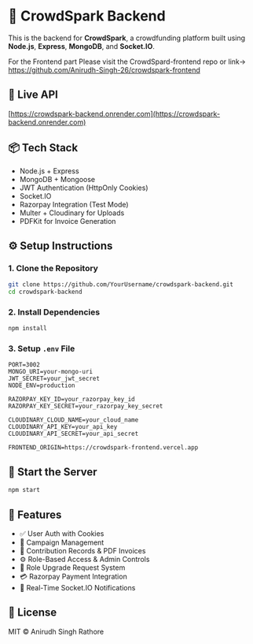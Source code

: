 # 🧠 CrowdSpark Backend

This is the backend for **CrowdSpark**, a crowdfunding platform built using **Node.js**, **Express**, **MongoDB**, and **Socket.IO**.

For the Frontend part Please visit the CrowdSpard-frontend repo or link-> https://github.com/Anirudh-Singh-26/crowdspark-frontend


## 🔗 Live API

[https://crowdspark-backend.onrender.com](https://crowdspark-backend.onrender.com)

## 📦 Tech Stack

- Node.js + Express
- MongoDB + Mongoose
- JWT Authentication (HttpOnly Cookies)
- Socket.IO
- Razorpay Integration (Test Mode)
- Multer + Cloudinary for Uploads
- PDFKit for Invoice Generation

## ⚙️ Setup Instructions

### 1. Clone the Repository

```bash
git clone https://github.com/YourUsername/crowdspark-backend.git
cd crowdspark-backend
```

### 2. Install Dependencies

```bash
npm install
```

### 3. Setup `.env` File

```env
PORT=3002
MONGO_URI=your-mongo-uri
JWT_SECRET=your_jwt_secret
NODE_ENV=production

RAZORPAY_KEY_ID=your_razorpay_key_id
RAZORPAY_KEY_SECRET=your_razorpay_key_secret

CLOUDINARY_CLOUD_NAME=your_cloud_name
CLOUDINARY_API_KEY=your_api_key
CLOUDINARY_API_SECRET=your_api_secret

FRONTEND_ORIGIN=https://crowdspark-frontend.vercel.app
```

## 🚀 Start the Server

```bash
npm start
```

## 🌟 Features

- ✅ User Auth with Cookies
- 📢 Campaign Management
- 🧾 Contribution Records & PDF Invoices
- ⚙️ Role-Based Access & Admin Controls
- 🔁 Role Upgrade Request System
- 💳 Razorpay Payment Integration
- 🔔 Real-Time Socket.IO Notifications

## 📘 License

MIT © Anirudh Singh Rathore
